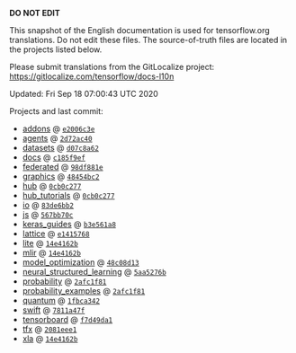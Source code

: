 __DO NOT EDIT__

This snapshot of the English documentation is used for tensorflow.org
translations. Do not edit these files. The source-of-truth files are located in
the projects listed below.

Please submit translations from the GitLocalize project: https://gitlocalize.com/tensorflow/docs-l10n

Updated: Fri Sep 18 07:00:43 UTC 2020

Projects and last commit:

- [addons](https://github.com/tensorflow/addons/tree/master/docs) @ <a href='https://github.com/tensorflow/addons/commit/e2006c3e9a35c87649f0c902f90112b188871092'><code>e2006c3e</code></a>
- [agents](https://github.com/tensorflow/agents/tree/master/docs) @ <a href='https://github.com/tensorflow/agents/commit/2d72ac40db9da11c6b94494d1092bd3b327407ff'><code>2d72ac40</code></a>
- [datasets](https://github.com/tensorflow/datasets/tree/master/docs) @ <a href='https://github.com/tensorflow/datasets/commit/d07c8a628b205e2722a9b140394dd5658be3b589'><code>d07c8a62</code></a>
- [docs](https://github.com/tensorflow/docs/tree/master/site/en) @ <a href='https://github.com/tensorflow/docs/commit/c185f9ef2d3eed3d6afa48babc4b3e30dee1eb3f'><code>c185f9ef</code></a>
- [federated](https://github.com/tensorflow/federated/tree/master/docs) @ <a href='https://github.com/tensorflow/federated/commit/98df881ecae5c1b3d581647522acd870f666fceb'><code>98df881e</code></a>
- [graphics](https://github.com/tensorflow/graphics/tree/master/tensorflow_graphics/g3doc) @ <a href='https://github.com/tensorflow/graphics/commit/48454bc297e4b7b59e1fac8b4cc92058e1d7642e'><code>48454bc2</code></a>
- [hub](https://github.com/tensorflow/hub/tree/master/docs) @ <a href='https://github.com/tensorflow/hub/commit/0cb0c27785244ce4b7744bf690202d6cd3f5a469'><code>0cb0c277</code></a>
- [hub_tutorials](https://github.com/tensorflow/hub/tree/master/examples/colab) @ <a href='https://github.com/tensorflow/hub/commit/0cb0c27785244ce4b7744bf690202d6cd3f5a469'><code>0cb0c277</code></a>
- [io](https://github.com/tensorflow/io/tree/master/docs) @ <a href='https://github.com/tensorflow/io/commit/83de6bb232156df55b6b70b87b2bed1cb20dc61e'><code>83de6bb2</code></a>
- [js](https://github.com/tensorflow/tfjs-website/tree/master/docs) @ <a href='https://github.com/tensorflow/tfjs-website/commit/567bb70c360e7785d460f9fff6a2863fb9b977b4'><code>567bb70c</code></a>
- [keras_guides](https://github.com/keras-team/keras-io/tree/master/tf) @ <a href='https://github.com/keras-team/keras-io/commit/b3e561a8aa82c4a583b719331d158b666a2f6520'><code>b3e561a8</code></a>
- [lattice](https://github.com/tensorflow/lattice/tree/master/docs) @ <a href='https://github.com/tensorflow/lattice/commit/e141576803fb8ce358c6c4acf154ff61949efbad'><code>e1415768</code></a>
- [lite](https://github.com/tensorflow/tensorflow/tree/master/tensorflow/lite/g3doc) @ <a href='https://github.com/tensorflow/tensorflow/commit/14e4162bbd6ab9c8bd96c7a52381b0d0f62fbc6f'><code>14e4162b</code></a>
- [mlir](https://github.com/tensorflow/tensorflow/tree/master/tensorflow/compiler/mlir/g3doc) @ <a href='https://github.com/tensorflow/tensorflow/commit/14e4162bbd6ab9c8bd96c7a52381b0d0f62fbc6f'><code>14e4162b</code></a>
- [model_optimization](https://github.com/tensorflow/model-optimization/tree/master/tensorflow_model_optimization/g3doc) @ <a href='https://github.com/tensorflow/model-optimization/commit/48c08d13629ff062ce1720d53a035bbfa0331b83'><code>48c08d13</code></a>
- [neural_structured_learning](https://github.com/tensorflow/neural-structured-learning/tree/master/g3doc) @ <a href='https://github.com/tensorflow/neural-structured-learning/commit/5aa5276be40c70347c1aef76d7774e3f16572085'><code>5aa5276b</code></a>
- [probability](https://github.com/tensorflow/probability/tree/master/tensorflow_probability/g3doc) @ <a href='https://github.com/tensorflow/probability/commit/2afc1f81d82b828b86c7eb7b616d38275287727c'><code>2afc1f81</code></a>
- [probability_examples](https://github.com/tensorflow/probability/tree/master/tensorflow_probability/examples/jupyter_notebooks) @ <a href='https://github.com/tensorflow/probability/commit/2afc1f81d82b828b86c7eb7b616d38275287727c'><code>2afc1f81</code></a>
- [quantum](https://github.com/tensorflow/quantum/tree/master/docs) @ <a href='https://github.com/tensorflow/quantum/commit/1fbca34290e98289ae3e0ba6bc294b9531725864'><code>1fbca342</code></a>
- [swift](https://github.com/tensorflow/swift/tree/master/docs/site) @ <a href='https://github.com/tensorflow/swift/commit/7811a47f833f944982f6dc04301413854d76953b'><code>7811a47f</code></a>
- [tensorboard](https://github.com/tensorflow/tensorboard/tree/master/docs) @ <a href='https://github.com/tensorflow/tensorboard/commit/f7d49da1a840c0356e2ed30304c85c930dc62810'><code>f7d49da1</code></a>
- [tfx](https://github.com/tensorflow/tfx/tree/master/docs) @ <a href='https://github.com/tensorflow/tfx/commit/2081eee1e94d97de399514e02079a233309d648d'><code>2081eee1</code></a>
- [xla](https://github.com/tensorflow/tensorflow/tree/master/tensorflow/compiler/xla/g3doc) @ <a href='https://github.com/tensorflow/tensorflow/commit/14e4162bbd6ab9c8bd96c7a52381b0d0f62fbc6f'><code>14e4162b</code></a>

